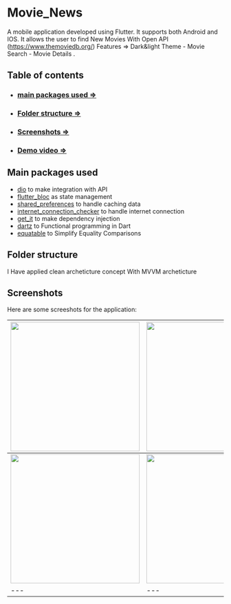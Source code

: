 # Movie_News
A mobile application developed using Flutter. It supports both Android and IOS.
 It allows the user to find New Movies With Open API (https://www.themoviedb.org/) 
 Features => Dark&light Theme - Movie Search - Movie Details .


## Table of contents
- ### [main packages used =>](#main-packages-used)
- ### [Folder structure =>](#folder-structure)
- ### [Screenshots =>](#screenshots)
- ### [Demo video =>](#demo-video)

## Main packages used

- [dio](https://pub.dev/packages/dio) to make integration with API
- [flutter_bloc](https://pub.dev/packages/flutter_bloc) as state management
- [shared_preferences](https://pub.dev/packages/shared_preferences) to handle caching data
- [internet_connection_checker](https://pub.dev/packages/internet_connection_checker) to handle internet connection 
- [get_it](https://pub.dev/packages/get_it) to make dependency injection
- [dartz](https://pub.dev/packages/dartz) to Functional programming in Dart
- [equatable](https://pub.dev/packages/equatable) to Simplify Equality Comparisons

## Folder structure
I Have applied clean archeticture concept With MVVM archeticture


## Screenshots

Here are some screeshots for the application:

<img src="https://user-images.githubusercontent.com/64233832/201532666-52d388ae-0ae7-4914-bad7-37b98dfb6dd2.jpeg" width="300">|<img src="https://user-images.githubusercontent.com/64233832/201532658-87e54d8c-c8fa-41ec-9d21-0f3740073bf6.jpeg" width="300">|<img src="https://user-images.githubusercontent.com/64233832/201533181-915d2307-111c-4111-a8ea-d1ae517fb19a.jpeg" width="300">|
--- |---|---
<img src="https://user-images.githubusercontent.com/64233832/201533241-efc50a66-d642-4686-b246-256d3c9d39dc.jpeg" width="300">|<img src="(https://user-images.githubusercontent.com/64233832/201533269-ed4bcd17-af22-430b-b611-be79cb83978a.jpeg" width="300">|<img src="https://user-images.githubusercontent.com/64233832/201533278-49a8e1c9-9180-4243-96de-309d8fcb532c.jpeg" width="300">|
--- |---|---




